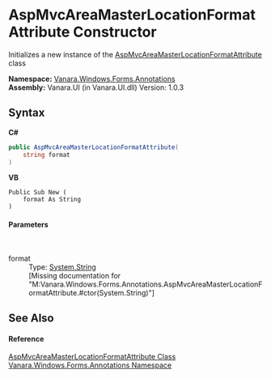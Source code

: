 # AspMvcAreaMasterLocationFormatAttribute Constructor 
 

Initializes a new instance of the <a href="9f14ad31-2b49-a19e-00a6-4da16273258c">AspMvcAreaMasterLocationFormatAttribute</a> class

**Namespace:**&nbsp;<a href="600255aa-5477-7018-00f3-14fce5adebc9">Vanara.Windows.Forms.Annotations</a><br />**Assembly:**&nbsp;Vanara.UI (in Vanara.UI.dll) Version: 1.0.3

## Syntax

**C#**<br />
``` C#
public AspMvcAreaMasterLocationFormatAttribute(
	string format
)
```

**VB**<br />
``` VB
Public Sub New ( 
	format As String
)
```


#### Parameters
&nbsp;<dl><dt>format</dt><dd>Type: <a href="http://msdn2.microsoft.com/en-us/library/s1wwdcbf" target="_blank">System.String</a><br />\[Missing <param name="format"/> documentation for "M:Vanara.Windows.Forms.Annotations.AspMvcAreaMasterLocationFormatAttribute.#ctor(System.String)"\]</dd></dl>

## See Also


#### Reference
<a href="9f14ad31-2b49-a19e-00a6-4da16273258c">AspMvcAreaMasterLocationFormatAttribute Class</a><br /><a href="600255aa-5477-7018-00f3-14fce5adebc9">Vanara.Windows.Forms.Annotations Namespace</a><br />
